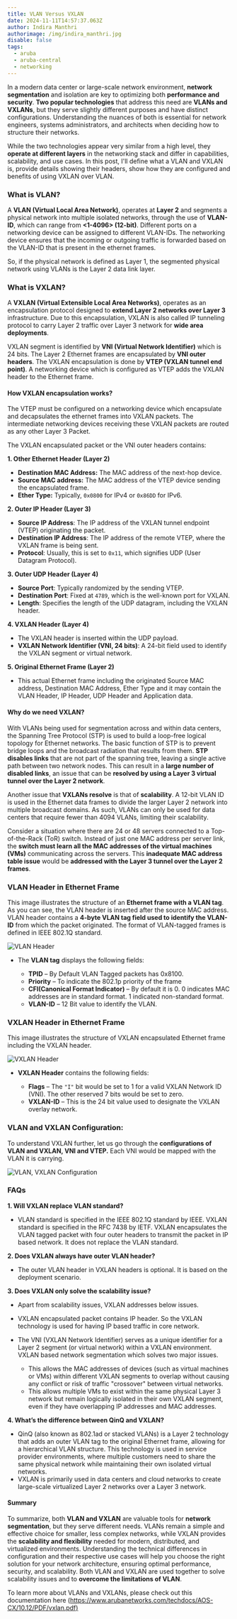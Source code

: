 ```yaml
---
title: VLAN Versus VXLAN
date: 2024-11-11T14:57:37.063Z
author: Indira Manthri
authorimage: /img/indira_manthri.jpg
disable: false
tags:
  - aruba
  - aruba-central
  - networking
---
```

In a modern data center or large-scale network environment, **network segmentation** and isolation are key to optimizing both **performance and security**. **Two popular technologies** that address this need are **VLANs and VXLANs**, but they serve slightly different purposes and have distinct configurations. Understanding the nuances of both is essential for network engineers, systems administrators, and architects when deciding how to structure their networks.

While the two technologies appear very similar from a high level, they **operate at different layers** in the networking stack and differ in capabilities, scalability, and use cases. In this post, I'll define what a VLAN and VXLAN is, provide details showing their headers, show how they are configured and benefits of using VXLAN over VLAN. 

### What is VLAN?

A **VLAN (Virtual Local Area Network)**, operates at **Layer 2** and segments a physical network into multiple isolated networks, through the use of **VLAN-ID**, which can range from **<1-4096> (12-bit)**. Different ports on a networking device can be assigned to different VLAN-IDs. The networking device ensures that the incoming or outgoing traffic is forwarded based on the VLAN-ID that is present in the ethernet frames.

So, if the physical network is defined as Layer 1, the segmented physical network using VLANs is the Layer 2 data link layer.

### What is VXLAN?

A **VXLAN (Virtual Extensible Local Area Networks)**,  operates as an encapsulation protocol designed to **extend Layer 2 networks over Layer 3** infrastructure. Due to this encapsulation, VXLAN is also called IP tunneling protocol to carry Layer 2 traffic over Layer 3 network for **wide area deployments**. 

VXLAN segment is identified by **VNI (Virtual Network Identifier)** which is 24 bits. The Layer 2 Ethernet frames are encapsulated by **VNI outer headers**. The VXLAN encapsulation is done by **VTEP (VXLAN tunnel end point)**.  A networking device which is configured as VTEP adds the VXLAN header to the Ethernet frame. 

#### How VXLAN encapsulation works?

The VTEP  must be configured on a networking device which encapsulate and decapsulates the ethernet frames into VXLAN packets. The intermediate networking devices receiving these VXLAN packets are routed as any other Layer 3 Packet.

The VXLAN encapsulated packet or the VNI outer headers contains:

**1. Other Ethernet Header (Layer 2)**

* **Destination MAC Address:** The MAC address of the next-hop device.
* **Source MAC address:** The MAC address of the VTEP device sending the encapsulated frame.
* **Ether Type:** Typically, `0x0800` for IPv4 or `0x86DD` for IPv6.

**2. Outer IP Header (Layer 3)**

* **Source IP Address**: The IP address of the VXLAN tunnel endpoint (VTEP) originating the packet.
* **Destination IP Address**: The IP address of the remote VTEP, where the VXLAN frame is being sent.
* **Protocol**: Usually, this is set to `0x11`, which signifies UDP (User Datagram Protocol).

**3. Outer UDP Header (Layer 4)**

* **Source Port**: Typically randomized by the sending VTEP.
* **Destination Port**: Fixed at `4789`, which is the well-known port for VXLAN.
* **Length**: Specifies the length of the UDP datagram, including the VXLAN header.

**4. VXLAN Header  (Layer 4)**

* The VXLAN header is inserted within the UDP payload.
* **VXLAN Network Identifier (VNI, 24 bits)**: A 24-bit field used to identify the VXLAN segment or virtual network. 

**5. Original Ethernet Frame (Layer 2)**

* This actual Ethernet frame including the originated Source MAC address, Destination MAC Address, Ether Type and it may contain the VLAN Header, IP Header, UDP Header and Application data.

#### Why do we need VXLAN?

With VLANs being used for segmentation across and within data centers, the Spanning Tree Protocol (STP) is used to build a loop-free logical topology for Ethernet networks. The basic function of STP is to prevent bridge loops and the broadcast radiation that results from them. **STP disables links** that are not part of the spanning tree, leaving a single active path between two network nodes. This can result in a **large number of disabled links**, an issue that can be **resolved by using a Layer 3 virtual tunnel over the Layer 2 network**.

Another issue that **VXLANs resolve** is that of **scalability**. A 12-bit VLAN ID is used in the Ethernet data frames to divide the larger Layer 2 network into multiple broadcast domains. As such, VLANs can only be used for data centers that require fewer than 4094 VLANs, limiting their scalability.

Consider a situation where there are 24 or 48 servers connected to a Top-of-the-Rack (ToR) switch. Instead of just one MAC address per server link, the **switch must learn all the MAC addresses of the virtual machines (VMs)** communicating across the servers. This **inadequate MAC address table issue** would be **addressed with the Layer 3 tunnel over the Layer 2 frames**.  

### VLAN Header in Ethernet Frame

This image illustrates the structure of an **Ethernet frame with a VLAN tag**. As you can see, the VLAN header is inserted after the source MAC address. VLAN header contains a **4-byte VLAN tag field used to identify the VLAN-ID** from which the packet originated. The format of VLAN-tagged frames is defined in IEEE 802.1Q standard.

![VLAN Header](/img/picture1.png "VLAN Header")

* The **VLAN tag** displays the following fields:

  * **TPID** – By Default VLAN Tagged packets has 0x8100.
  * **Priority** – To indicate the 802.1p priority of the frame
  * **CFI(Canonical Format Indicator)** – By default it is 0. 0 indicates MAC addresses are in standard format. 1 indicated non-standard format.
  * **VLAN-ID** – 12 Bit value to identify the VLAN.

### VXLAN Header in Ethernet Frame

This image illustrates the structure of VXLAN encapsulated Ethernet frame including the VXLAN header.

![VXLAN Header](/img/picture2.png "VXLAN Header")

* **VXLAN Header** contains the following fields:

  * **Flags** –  The `"I"` bit would be set to 1 for a valid VXLAN Network ID (VNI).  The other reserved 7 bits would be set to zero.
  * **VXLAN-ID** –  This is the 24 bit value used to designate the VXLAN overlay network.

### VLAN and VXLAN Configuration:

To understand VXLAN further, let us go through the **configurations of VLAN and VXLAN, VNI and VTEP.**  Each VNI would be mapped with the VLAN it is carrying.

![VLAN, VXLAN Configuration](/img/picture3.png "VLAN, VXLAN Configuration")

### FAQs

**1. Will VXLAN replace VLAN standard?**

* VLAN standard is specified in the IEEE 802.1Q standard by IEEE.
  VXLAN standard is specified in the RFC 7438 by IETF.
  VXLAN encapsulates the VLAN tagged packet with four outer headers to transmit the packet in IP based network. It does not replace the VLAN standard.

**2. Does VXLAN always have outer VLAN header?**

* The outer VLAN header in VXLAN headers is optional. It is based on the deployment scenario.

**3. Does VXLAN only solve the scalability issue?** 

* Apart from scalability issues, VXLAN addresses below issues.
* VXLAN encapsulated packet contains IP header. So the VXLAN technology is used for having IP based traffic in core network.
* The VNI (VXLAN Network Identifier) serves as a unique identifier for a Layer 2 segment (or virtual network) within a VXLAN environment. VXLAN based network segmentation which solves two major issues. 

  * This allows the MAC addresses of devices (such as virtual machines or VMs) within different VXLAN segments to overlap without causing any conflict or risk of traffic "crossover" between virtual networks.
  * This allows multiple VMs to exist within the same physical Layer 3 network but remain logically isolated in their own VXLAN segment, even if they have overlapping IP addresses and MAC addresses.

**4. What’s the difference between QinQ and VXLAN?**

* QinQ (also known as 802.1ad or stacked VLANs) is a Layer 2 technology that adds an outer VLAN tag to the original Ethernet frame, allowing for a hierarchical VLAN structure. This technology is used in service provider environments, where multiple customers need to share the same physical network while maintaining their own isolated virtual networks.
* VXLAN is primarily used in data centers and cloud networks to create large-scale virtualized Layer 2 networks over a Layer 3 network.

#### Summary

To summarize, both **VLAN and VXLAN** are valuable tools for **network segmentation**, but they serve different needs. VLANs remain a simple and effective choice for smaller, less complex networks, while VXLAN provides the **scalability and flexibility** needed for modern, distributed, and virtualized environments. Understanding the technical differences in configuration and their respective use cases will help you choose the right solution for your network architecture, ensuring optimal performance, security, and scalability. Both VLAN and VXLAN are used together to solve scalability issues and to **overcome the limitations of VLAN**.  

To learn more about VLANs and VXLANs, please check out this documentation here ([https://www.arubanetworks.com/techdocs/AOS-CX/10.12/PDF/vxlan.pdf)](https://www.arubanetworks.com/techdocs/AOS-CX/10.12/PDF/vxlan.pdf)